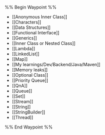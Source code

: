 %% Begin Waypoint %%
- [[Anonymous Inner Class]]
- [[Characters]]
- [[Data Structures]]
- [[Functional Interface]]
- [[Generics]]
- [[Inner Class or Nested Class]]
- [[Lambda]]
- [[LinkedList]]
- [[Map]]
- [[My learnings/Dev/Backend/Java/Maven]]
- [[Memory leaks]]
- [[Optional Class]]
- [[Priority Queue]]
- [[QnA]]
- [[Queue]]
- [[Set]]
- [[Stream]]
- [[String]]
- [[StringBuilder]]
- [[Thread]]

%% End Waypoint %%